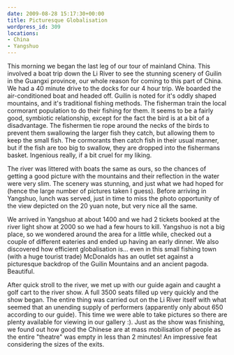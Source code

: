```yaml
---
date: 2009-08-28 15:17:30+00:00
title: Picturesque Globalisation
wordpress_id: 309
locations:
- China
- Yangshuo
---
```



This morning we began the last leg of our tour of mainland China. This involved a boat trip down the Li River to see the stunning scenery of Guilin in the Guangxi province, our whole reason for coming to this part of China. We had a 40 minute drive to the docks for our 4 hour trip. We boarded the air-conditioned boat and headed off. Guilin is noted for it's oddly shaped mountains, and it's traditional fishing methods. The fisherman train the local cormorant population to do their fishing for them. It seems to be a fairly good, symbiotic relationship, except for the fact the bird is at a bit of a disadvantage. The fishermen tie rope around the necks of the birds to prevent them swallowing the larger fish they catch, but allowing them to keep the small fish. The cormorants then catch fish in their usual manner, but if the fish are too big to swallow, they are dropped into the fishermans basket. Ingenious really, if a bit cruel for my liking.



The river was littered with boats the same as ours, so the chances of getting a good picture with the mountains and their reflection in the water were very slim. The scenery was stunning, and just what we had hoped for (hence the large number of pictures taken I guess). Before arriving in Yangshuo, lunch was served, just in time to miss the photo opportunity of the view depicted on the 20 yuan note, but very nice all the same.

We arrived in Yangshuo at about 1400 and we had 2 tickets booked at the river light show at 2000 so we had a few hours to kill. Yangshuo is not a big place, so we wondered around the area for a little while, checked out a couple of different eateries and ended up having an early dinner. We also discovered how efficient globalisation is... even in this small fishing town (with a huge tourist trade) McDonalds has an outlet set against a picturesque backdrop of the Guilin Mountains and an ancient pagoda. Beautiful.


[](http://travel.perry-online.me.uk/files/2012/08/sfpgMjAwOS8yMDA5LjA4LjA1IC0gMjAwOS4wOS4xMSBUb3VyIG9mIENoaW5hLzIwMDkuMDguMjYgLSAyMDA5LjA4LjMxIEd1aWxpbiAmIFlhbmdzaHVvLypJTUdfNDMxMS5KUEcqKmltYWdlZm9ybSoqMDY3YTgwMWFkOGNlNzNjZTU4MjhlZjI5ZTQ2YWE3MGM.jpg)


After quick stroll to the river, we met up with our guide again and caught a golf cart to the river show. A full 3500 seats filled up very quickly and the show began. The entire thing was carried out on the Li River itself with what seemed that an unending supply of performers (apparently only about 650 according to our guide). This time we were able to take pictures so there are plenty available for viewing in our gallery :). Just as the show was finishing, we found out how good the Chinese are at mass mobilisation of people as the entire "theatre" was empty in less than 2 minutes! An impressive feat considering the sizes of the exits.
